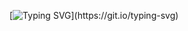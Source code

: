 [![Typing SVG](https://readme-typing-svg.demolab.com?font=Fira+Code&pause=1000&center=true&width=435&lines=Hello+there!;I'm+Matt!)](https://git.io/typing-svg)
</p>

</p>

<!--
**mawimmer/mawimmer** is a ✨ _special_ ✨ repository because its `README.md` (this file) appears on your GitHub profile.

Here are some ideas to get you started:

- 🔭 I’m currently working on ...
- 🌱 I’m currently learning ...
- 👯 I’m looking to collaborate on ...
- 🤔 I’m looking for help with ...
- 💬 Ask me about ...
- 📫 How to reach me: ...
- 😄 Pronouns: ...
- ⚡ Fun fact: ...
-->
